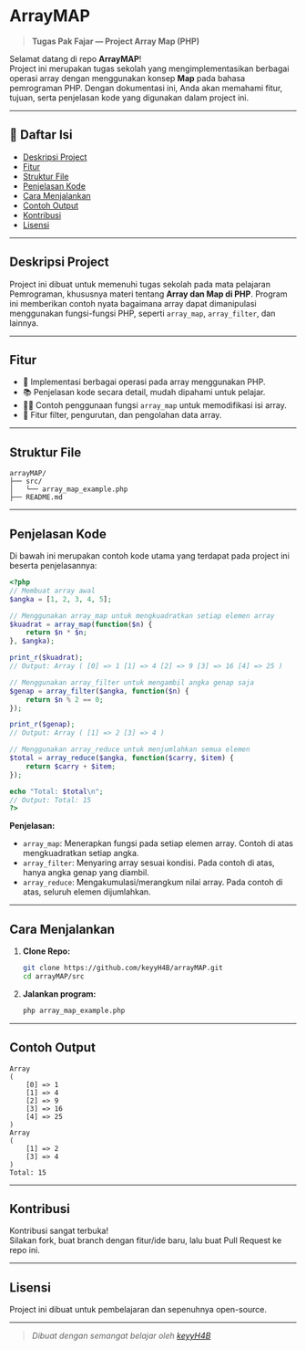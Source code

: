 # ArrayMAP

> **Tugas Pak Fajar — Project Array Map (PHP)**

Selamat datang di repo **ArrayMAP**!  
Project ini merupakan tugas sekolah yang mengimplementasikan berbagai operasi array dengan menggunakan konsep **Map** pada bahasa pemrograman PHP. Dengan dokumentasi ini, Anda akan memahami fitur, tujuan, serta penjelasan kode yang digunakan dalam project ini.

---

## 📝 Daftar Isi

- [Deskripsi Project](#deskripsi-project)
- [Fitur](#fitur)
- [Struktur File](#struktur-file)
- [Penjelasan Kode](#penjelasan-kode)
- [Cara Menjalankan](#cara-menjalankan)
- [Contoh Output](#contoh-output)
- [Kontribusi](#kontribusi)
- [Lisensi](#lisensi)

---

## Deskripsi Project

Project ini dibuat untuk memenuhi tugas sekolah pada mata pelajaran Pemrograman, khususnya materi tentang **Array dan Map di PHP**. Program ini memberikan contoh nyata bagaimana array dapat dimanipulasi menggunakan fungsi-fungsi PHP, seperti `array_map`, `array_filter`, dan lainnya.

---

## Fitur

- 🚀 Implementasi berbagai operasi pada array menggunakan PHP.
- 📚 Penjelasan kode secara detail, mudah dipahami untuk pelajar.
- 🧑‍💻 Contoh penggunaan fungsi `array_map` untuk memodifikasi isi array.
- 🔎 Fitur filter, pengurutan, dan pengolahan data array.

---

## Struktur File

```
arrayMAP/
├── src/
│   └── array_map_example.php
├── README.md
```

---

## Penjelasan Kode

Di bawah ini merupakan contoh kode utama yang terdapat pada project ini beserta penjelasannya:

```php
<?php
// Membuat array awal
$angka = [1, 2, 3, 4, 5];

// Menggunakan array_map untuk mengkuadratkan setiap elemen array
$kuadrat = array_map(function($n) {
    return $n * $n;
}, $angka);

print_r($kuadrat);
// Output: Array ( [0] => 1 [1] => 4 [2] => 9 [3] => 16 [4] => 25 )

// Menggunakan array_filter untuk mengambil angka genap saja
$genap = array_filter($angka, function($n) {
    return $n % 2 == 0;
});

print_r($genap);
// Output: Array ( [1] => 2 [3] => 4 )

// Menggunakan array_reduce untuk menjumlahkan semua elemen
$total = array_reduce($angka, function($carry, $item) {
    return $carry + $item;
});

echo "Total: $total\n";
// Output: Total: 15
?>
```

**Penjelasan:**
- `array_map`: Menerapkan fungsi pada setiap elemen array. Contoh di atas mengkuadratkan setiap angka.
- `array_filter`: Menyaring array sesuai kondisi. Pada contoh di atas, hanya angka genap yang diambil.
- `array_reduce`: Mengakumulasi/merangkum nilai array. Pada contoh di atas, seluruh elemen dijumlahkan.

---

## Cara Menjalankan

1. **Clone Repo:**
   ```bash
   git clone https://github.com/keyyH4B/arrayMAP.git
   cd arrayMAP/src
   ```

2. **Jalankan program:**
   ```bash
   php array_map_example.php
   ```

---

## Contoh Output

```
Array
(
    [0] => 1
    [1] => 4
    [2] => 9
    [3] => 16
    [4] => 25
)
Array
(
    [1] => 2
    [3] => 4
)
Total: 15
```

---

## Kontribusi

Kontribusi sangat terbuka!  
Silakan fork, buat branch dengan fitur/ide baru, lalu buat Pull Request ke repo ini.

---

## Lisensi

Project ini dibuat untuk pembelajaran dan sepenuhnya open-source.

---

> _Dibuat dengan semangat belajar oleh [keyyH4B](https://github.com/keyyH4B)_
